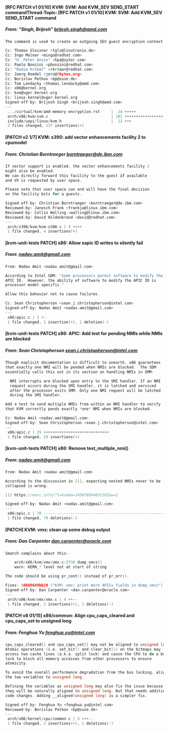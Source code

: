 #### [RFC PATCH v1 01/10] KVM: SVM: Add KVM_SEV SEND_START commandThread-Topic: [RFC PATCH v1 01/10] KVM: SVM: Add KVM_SEV SEND_START command
##### From: "Singh, Brijesh" <brijesh.singh@amd.com>

```c
The command is used to create an outgoing SEV guest encryption context.

Cc: Thomas Gleixner <tglx@linutronix.de>
Cc: Ingo Molnar <mingo@redhat.com>
Cc: "H. Peter Anvin" <hpa@zytor.com>
Cc: Paolo Bonzini <pbonzini@redhat.com>
Cc: "Radim Krčmář" <rkrcmar@redhat.com>
Cc: Joerg Roedel <joro@8bytes.org>
Cc: Borislav Petkov <bp@suse.de>
Cc: Tom Lendacky <thomas.lendacky@amd.com>
Cc: x86@kernel.org
Cc: kvm@vger.kernel.org
Cc: linux-kernel@vger.kernel.org
Signed-off-by: Brijesh Singh <brijesh.singh@amd.com>
---
 .../virtual/kvm/amd-memory-encryption.rst     |  24 +++++
 arch/x86/kvm/svm.c                            | 101 ++++++++++++++++++
 include/uapi/linux/kvm.h                      |  12 +++
 3 files changed, 137 insertions(+)

```
#### [PATCH v2 1/7] KVM: s390: add vector enhancements facility 2 to cpumodel
##### From: Christian Borntraeger <borntraeger@de.ibm.com>

```c
If vector support is enabled, the vector enhancements facility 2
might also be enabled.
We can directly forward this facility to the guest if available
and VX is requested by user space.

Please note that user space can and will have the final decision
on the facility bits for a guests.

Signed-off-by: Christian Borntraeger <borntraeger@de.ibm.com>
Reviewed-by: Janosch Frank <frankja@linux.ibm.com>
Reviewed-by: Collin Walling <walling@linux.ibm.com>
Reviewed-by: David Hildenbrand <david@redhat.com>
---
 arch/s390/kvm/kvm-s390.c | 4 ++++
 1 file changed, 4 insertions(+)

```
#### [kvm-unit-tests PATCH] x86: Allow xapic ID writes to silently fail
##### From: nadav.amit@gmail.com

```c
From: Nadav Amit <nadav.amit@gmail.com>

According to Intel SDM: "Some processors permit software to modify the
APIC ID.  However, the ability of software to modify the APIC ID is
processor model specific."

Allow this behavior not to cause failures.

Cc: Sean Christopherson <sean.j.christopherson@intel.com>
Signed-off-by: Nadav Amit <nadav.amit@gmail.com>
---
 x86/apic.c | 2 +-
 1 file changed, 1 insertion(+), 1 deletion(-)

```
#### [kvm-unit-tests PATCH] x86: APIC: Add test for pending NMIs while NMIs are blocked
##### From: Sean Christopherson <sean.j.christopherson@intel.com>

```c
Though explicit documentation is difficult to unearth, x86 guarantees
that exactly one NMI will be pended when NMIs are blocked.  The SDM
essentially calls this out in its section on handling NMIs in SMM:

  NMI interrupts are blocked upon entry to the SMI handler. If an NMI
  request occurs during the SMI handler, it is latched and serviced
  after the processor exits SMM. Only one NMI request will be latched
  during the SMI handler.

Add a test to send multiple NMIs from within an NMI handler to verify
that KVM correctly pends exactly *one* NMI when NMIs are blocked.

Cc: Nadav Amit <nadav.amit@gmail.com>
Signed-off-by: Sean Christopherson <sean.j.christopherson@intel.com>
---
 x86/apic.c | 29 +++++++++++++++++++++++++++++
 1 file changed, 29 insertions(+)

```
#### [kvm-unit-tests PATCH] x86: Remove test_multiple_nmi()
##### From: nadav.amit@gmail.com

```c
From: Nadav Amit <nadav.amit@gmail.com>

According to the discussion in [1], expecting nested NMIs never to be
collapsed is wrong.

[1] https://marc.info/?l=kvm&m=145876994031502&w=2

Signed-off-by: Nadav Amit <nadav.amit@gmail.com>
---
 x86/apic.c | 70 ------------------------------------------------------
 1 file changed, 70 deletions(-)

```
#### [PATCH] KVM: vmx: clean up some debug output
##### From: Dan Carpenter <dan.carpenter@oracle.com>

```c
Smatch complains about this:

    arch/x86/kvm/vmx/vmx.c:5730 dump_vmcs()
    warn: KERN_* level not at start of string

The code should be using pr_cont() instead of pr_err().

Fixes: 9d609649bb29 ("KVM: vmx: print more APICv fields in dump_vmcs")
Signed-off-by: Dan Carpenter <dan.carpenter@oracle.com>
---
 arch/x86/kvm/vmx/vmx.c | 4 ++--
 1 file changed, 2 insertions(+), 2 deletions(-)

```
#### [PATCH v8 01/15] x86/common: Align cpu_caps_cleared and cpu_caps_set to unsigned long
##### From: Fenghua Yu <fenghua.yu@intel.com>

```c
cpu_caps_cleared[] and cpu_caps_set[] may not be aligned to unsigned long.
Atomic operations (i.e. set_bit() and clear_bit()) on the bitmaps may
access two cache lines (a.k.a. split lock) and cause the CPU to do a bus
lock to block all memory accesses from other processors to ensure
atomicity.

To avoid the overall performance degradation from the bus locking, align
the two variables to unsigned long.

Defining the variables as unsigned long may also fix the issue because
they will be naturally aligned to unsigned long. But that needs additional
code changes. Adding __aligned(unsigned long) is a simpler fix.

Signed-off-by: Fenghua Yu <fenghua.yu@intel.com>
Reviewed-by: Borislav Petkov <bp@suse.de>
---
 arch/x86/kernel/cpu/common.c | 5 +++--
 1 file changed, 3 insertions(+), 2 deletions(-)

```
